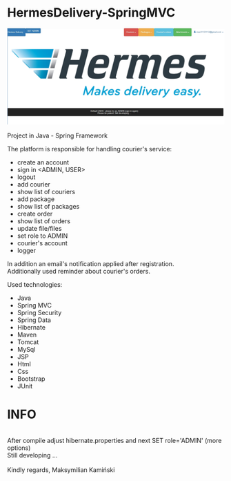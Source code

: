 # HermesDelivery-SpringMVC

![alt text](https://github.com/MaksymilianKaminski/HermesDelivery-SpringMVC/blob/master/main.jpg)

Project in Java - Spring Framework

The platform is responsible for handling courier's service:
- create an account
- sign in <ADMIN, USER>
- logout
- add courier
- show list of couriers
- add package
- show list of packages
- create order
- show list of orders
- update file/files
- set role to ADMIN
- courier's account
- logger


In addition an email's notification applied after registration. </br>
Additionally used reminder about courier's orders.

Used technologies:
- Java 
- Spring MVC
- Spring Security
- Spring Data
- Hibernate
- Maven
- Tomcat
- MySql
- JSP
- Html
- Css
- Bootstrap
- JUnit

<h1>INFO</h1></br>
After compile adjust hibernate.properties and next SET role='ADMIN' (more options) </br>
Still developing ...</br>
</br>
Kindly regards, Maksymilian Kamiński


